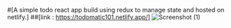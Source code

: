 #[A simple todo react app build using redux to manage state and hosted on netlify.]
##[link : https://todomatic101.netlify.app/]
![Screenshot (1)](https://github.com/aman2000raj/todomatic/assets/66414882/a36d302f-54d2-421c-88bd-265d10ae38da)
